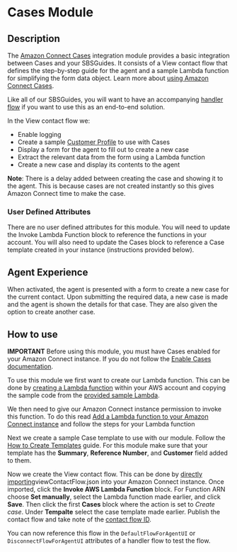 # Cases Module 

## Description
The [Amazon Connect Cases](https://aws.amazon.com/connect/cases/) integration module provides a basic integration between Cases and your SBSGuides. It consists of a View contact flow that defines the step-by-step guide for the agent and a sample Lambda function for simplifying the form data object. Learn more about [using Amazon Connect Cases](https://docs.aws.amazon.com/connect/latest/adminguide/cases.html).

Like all of our SBSGuides, you will want to have an accompanying [handler flow](../HandlerFlow/) if you want to use this as an end-to-end solution.

In the View contact flow we:
- Enable logging
- Create a sample [Customer Profile](https://aws.amazon.com/connect/customer-profiles/) to use with Cases
- Display a form for the agent to fill out to create a new case
- Extract the relevant data from the form using a Lambda function
- Create a new case and display its contents to the agent

**Note**: There is a delay added between creating the case and showing it to the agent. This is because cases are not created instantly so this gives Amazon Connect time to make the case.

### User Defined Attributes
There are no user defined attributes for this module. You will need to update the Invoke Lambda Function block to reference the functions in your account. You will also need to update the Cases block to reference a Case template created in your instance (instructions provided below).

## Agent Experience
When activated, the agent is presented with a form to create a new case for the current contact. Upon submitting the required data, a new case is made and the agent is shown the details for that case. They are also given the option to create another case.

## How to use
**IMPORTANT** Before using this module, you must have Cases enabled for your Amazon Connect instance. If you do not follow the [Enable Cases documentation](https://docs.aws.amazon.com/connect/latest/adminguide/enable-cases.html).

To use this module we first want to create our Lambda function. This can be done by [creating a Lambda function](https://docs.aws.amazon.com/lambda/latest/dg/getting-started.html) within your AWS account and copying the sample code from the [provided sample Lambda](./sampleLambda/SBSGuides_Cases_SimplifyFormData.mjs).

We then need to give our Amazon Connect instance permission to invoke this function. To do this read [Add a Lambda function to your Amazon Connect instance](https://docs.aws.amazon.com/connect/latest/adminguide/connect-lambda-functions.html#add-lambda-function) and follow the steps for your Lambda function

Next we create a sample Case template to use with our module. Follow the [How to Create Templates](https://docs.aws.amazon.com/connect/latest/adminguide/case-templates.html#how-to-create-template) guide. For this module make sure that your template has the **Summary**, **Reference Number**, and **Customer** field added to them.

Now we create the View contact flow. This can be done by [directly importing](https://docs.aws.amazon.com/connect/latest/adminguide/contact-flow-import-export.html)viewContactFlow.json into your Amazon Connect instance. Once imported, click the **Invoke AWS Lambda Function** block. For Function ARN choose **Set manually**, select the Lambda function made earlier, and click **Save**. Then click the first **Cases** block where the action is set to *Create case*. Under **Tempalte** select the case template made earlier. Publish the contact flow and take note of the [contact flow ID](https://docs.aws.amazon.com/connect/latest/adminguide/find-contact-flow-id.html).

You can now reference this flow in the `DefaultFlowForAgentUI` or `DisconnectFlowForAgentUI` attributes of a handler flow to test the flow.
